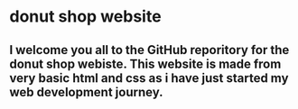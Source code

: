 # donut shop website
 
 I welcome you all to the GitHub reporitory for the donut shop webiste. This website is made from very basic html and css as i have just started my web development journey. 
 ---
